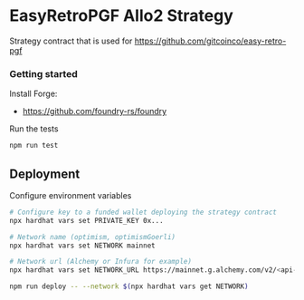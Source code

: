 # EasyRetroPGF Allo2 Strategy

Strategy contract that is used for https://github.com/gitcoinco/easy-retro-pgf

### Getting started

Install Forge:

- https://github.com/foundry-rs/foundry

Run the tests

```sh
npm run test
```

## Deployment

Configure environment variables

```sh
# Configure key to a funded wallet deploying the strategy contract
npx hardhat vars set PRIVATE_KEY 0x...

# Network name (optimism, optimismGoerli)
npx hardhat vars set NETWORK mainnet

# Network url (Alchemy or Infura for example)
npx hardhat vars set NETWORK_URL https://mainnet.g.alchemy.com/v2/<api-key>
```

```sh
npm run deploy -- --network $(npx hardhat vars get NETWORK)
```
